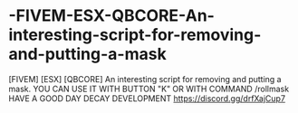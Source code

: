 # -FIVEM-ESX-QBCORE-An-interesting-script-for-removing-and-putting-a-mask
[FIVEM] [ESX] [QBCORE] An interesting script for removing and putting a mask.
YOU CAN USE IT WITH BUTTON "K" OR WITH COMMAND /rollmask
HAVE A GOOD DAY
DECAY DEVELOPMENT
https://discord.gg/drfXajCup7

